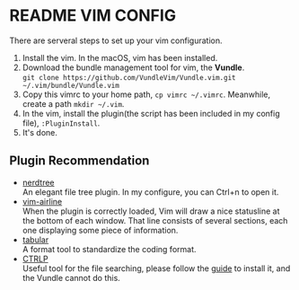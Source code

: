 # README VIM CONFIG

There are serveral steps to set up your vim configuration.

1. Install the vim. In the macOS, vim has been installed.  
2. Download the bundle management tool for vim, the **Vundle**.  
   `git clone https://github.com/VundleVim/Vundle.vim.git ~/.vim/bundle/Vundle.vim`  
3. Copy this vimrc to your home path, `cp vimrc ~/.vimrc`. Meanwhile, create a path `mkdir ~/.vim`.  
4. In the vim, install the plugin(the script has been included in my config file), `:PluginInstall`.  
5. It's done.  

## Plugin Recommendation

* [nerdtree](https://github.com/scrooloose/nerdtree)  
  An elegant file tree plugin. In my configure, you can Ctrl+n to open it.  
* [vim-airline](https://github.com/vim-airline/vim-airline)  
  When the plugin is correctly loaded, Vim will draw a nice statusline at the bottom of each window. That line consists of several sections, each one displaying some piece of information.  
* [tabular](https://github.com/godlygeek/tabular)  
  A format tool to standardize the coding format.  
* [CTRLP](https://github.com/kien/ctrlp.vim)  
  Useful tool for the file searching, please follow the [guide](http://kien.github.io/ctrlp.vim/#installation) to install it, and the Vundle cannot do this.  


